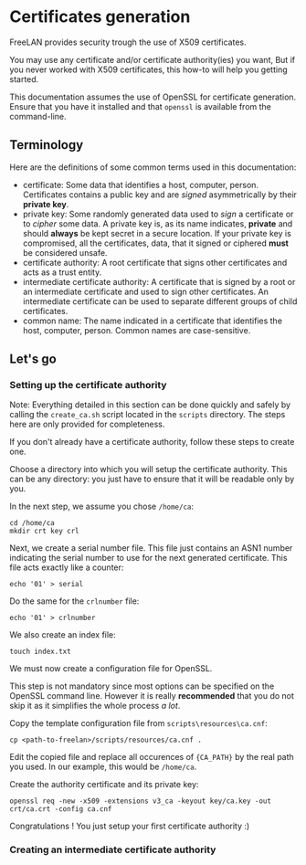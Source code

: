 Certificates generation
=======================

FreeLAN provides security trough the use of X509 certificates.

You may use any certificate and/or certificate authority(ies) you want, But if you never worked with X509 certificates, this how-to will help you getting started.

This documentation assumes the use of OpenSSL for certificate generation. Ensure that you have it installed and that `openssl` is available from the command-line.

Terminology
-----------

Here are the definitions of some common terms used in this documentation:

* certificate: Some data that identifies a host, computer, person. Certificates contains a public key and are *signed* asymmetrically by their **private key**.
* private key: Some randomly generated data used to *sign* a certificate or to *cipher* some data. A private key is, as its name indicates, **private** and should **always** be kept secret in a secure location. If your private key is compromised, all the certificates, data, that it signed or ciphered **must** be considered unsafe.
* certificate authority: A root certificate that signs other certificates and acts as a trust entity.
* intermediate certificate authority: A certificate that is signed by a root or an intermediate certificate and used to sign other certificates. An intermediate certificate can be used to separate different groups of child certificates.
* common name: The name indicated in a certificate that identifies the host, computer, person. Common names are case-sensitive.

Let's go
--------

### Setting up the certificate authority

Note: Everything detailed in this section can be done quickly and safely by calling the `create_ca.sh` script located in the `scripts` directory. The steps here are only provided for completeness.

If you don't already have a certificate authority, follow these steps to create one.

Choose a directory into which you will setup the certificate authority. This can be any directory: you just have to ensure that it will be readable only by you.

In the next step, we assume you chose `/home/ca`:

    cd /home/ca
    mkdir crt key crl

Next, we create a serial number file. This file just contains an ASN1 number indicating the serial number to use for the next generated certificate. This file acts exactly like a counter:

    echo '01' > serial

Do the same for the `crlnumber` file:

    echo '01' > crlnumber

We also create an index file:

    touch index.txt

We must now create a configuration file for OpenSSL.

This step is not mandatory since most options can be specified on the OpenSSL command line. However it is really **recommended** that you do not skip it as it simplifies the whole process *a lot*.

Copy the template configuration file from `scripts\resources\ca.cnf`:

    cp <path-to-freelan>/scripts/resources/ca.cnf .

Edit the copied file and replace all occurences of `{CA_PATH}` by the real path you used. In our example, this would be `/home/ca`.

Create the authority certificate and its private key:

    openssl req -new -x509 -extensions v3_ca -keyout key/ca.key -out crt/ca.crt -config ca.cnf

Congratulations ! You just setup your first certificate authority :)

### Creating an intermediate certificate authority
